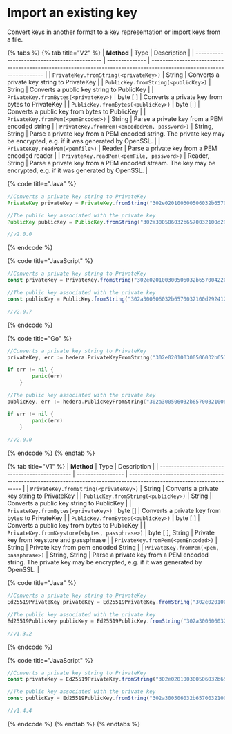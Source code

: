 # Import an existing key

Convert keys in another format to a key representation or import keys from a file.&#x20;

{% tabs %}
{% tab title="V2" %}
| **Method**                                   | Type           | Description                                                                                                           |
| -------------------------------------------- | -------------- | --------------------------------------------------------------------------------------------------------------------- |
| `PrivateKey.fromString(<privateKey>)`        | String         | Converts a private key string to PrivateKey                                                                           |
| `PublicKey.fromString(<publicKey>)`          | String         | Converts a public key string to PublicKey                                                                             |
| `PrivateKey.fromBytes(<privateKey>)`         | byte \[ ]      | Converts a private key from bytes to PrivateKey                                                                       |
| `PublicKey.fromBytes(<publicKey>)`           | byte \[ ]      | Converts a public key from bytes to PublicKey                                                                         |
| `PrivateKey.fromPem(<pemEncoded>)`           | String         | Parse a private key from a PEM encoded string                                                                         |
| `PrivateKey.fromPem(<encodedPem, password>)` | String, String | Parse a private key from a PEM encoded string. The private key may be encrypted, e.g. if it was generated by OpenSSL. |
| `PrivateKey.readPem(<pemfile>)`              | Reader         | Parse a private key from a PEM encoded reader                                                                         |
| `PrivateKey.readPem(<pemFile, password>)`    | Reader, String | Parse a private key from a PEM encoded stream. The key may be encrypted, e.g. if it was generated by OpenSSL.         |

{% code title="Java" %}
```java
//Converts a private key string to PrivateKey
PrivateKey privateKey = PrivateKey.fromString("302e020100300506032b6570042204201d5b7516488d7010e3730ab7432f7115a7588ad76553153f6e108c62cbd1ff25");

//The public key associated with the private key
PublicKey publicKey = PublicKey.fromString("302a300506032b6570032100d292412f1c86507224c1db656050c2162c91983540d608f6a31e9b43359bc5e");

//v2.0.0
```
{% endcode %}

{% code title="JavaScript" %}
```javascript
//Converts a private key string to PrivateKey
const privateKey = PrivateKey.fromString("302e020100300506032b6570042204201d5b7516488d7010e3730ab7432f7115a7588ad76553153f6e108c62cbd1ff25");

//The public key associated with the private key
const publicKey = PublicKey.fromString("302a300506032b6570032100d292412f1c86507224c1db656050c2162c91983540d608f6a31e9b43359bc5e");

//v2.0.7
```
{% endcode %}

{% code title="Go" %}
```go
//Converts a private key string to PrivateKey
privateKey, err := hedera.PrivateKeyFromString("302e020100300506032b65700422042012a4a4add3d885bd61d7ce5cff88c5ef2d510651add00a7f64cb90de3359b105")

if err != nil {
		panic(err)
	}

//The public key associated with the private key
publicKey, err := hedera.PublicKeyFromString("302a300506032b6570032100d292412f1c86507224c1db656050c2162c91983540d608f6a31e9b43359bc5e")

if err != nil {
		panic(err)
	}
	
//v2.0.0
```
{% endcode %}
{% endtab %}

{% tab title="V1" %}
| **Method**                                     | Type              | Description                                                                                                           |
| ---------------------------------------------- | ----------------- | --------------------------------------------------------------------------------------------------------------------- |
| `PrivateKey.fromString(<privateKey>)`          | String            | Converts a private key string to PrivateKey                                                                           |
| `PublicKey.fromString(<publicKey>)`            | String            | Converts a public key string to PublicKey                                                                             |
| `PrivateKey.fromBytes(<privateKey>)`           | byte \[]          | Converts a private key from bytes to PrivateKey                                                                       |
| `PublicKey.fromBytes(<publicKey>)`             | byte \[ ]         | Converts a public key from bytes to PublicKey                                                                         |
| `PrivateKey.fromKeystore(<bytes, passphrase>)` | byte \[ ], String | Private key from keystore and passphrase                                                                              |
| `PrivateKey.fromPem(<pemEncoded>)`             | String            | Private key from pem encoded String                                                                                   |
| `PrivateKey.fromPem(<pem, passphrase>)`        | String, String    | Parse a private key from a PEM encoded string. The private key may be encrypted, e.g. if it was generated by OpenSSL. |

{% code title="Java" %}
```java
//Converts a private key string to PrivateKey
Ed25519PrivateKey privateKey = Ed25519PrivateKey.fromString("302e020100300506032b6570042204201d5b7516488d7010e3730ab7432f7115a7588ad76553153f6e108c62cbd1ff25");

//The public key associated with the private key
Ed25519PublicKey publicKey = Ed25519PublicKey.fromString("302a300506032b6570032100d292412f1c86507224c1db656050c2162c91983540d608f6a31e9b43359bc5e");

//v1.3.2
```
{% endcode %}

{% code title="JavaScript" %}
```javascript
//Converts a private key string to PrivateKey
const privateKey = Ed25519PrivateKey.fromString("302e020100300506032b6570042204201d5b7516488d7010e3730ab7432f7115a7588ad76553153f6e108c62cbd1ff25");

//The public key associated with the private key
const publicKey = Ed25519PublicKey.fromString("302a300506032b6570032100d292412f1c86507224c1db656050c2162c91983540d608f6a31e9b43359bc5e");

//v1.4.4
```
{% endcode %}
{% endtab %}
{% endtabs %}

####
